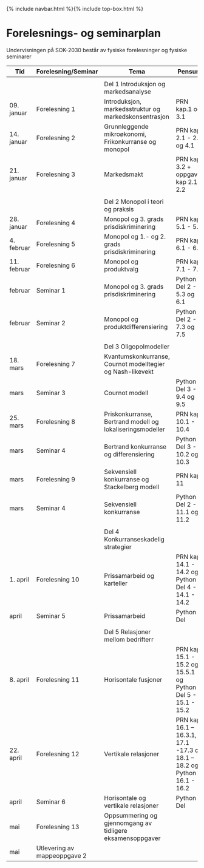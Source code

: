 {% include navbar.html %}{% include top-box.html %}
# Forelesnings- og seminarplan  
Undervisningen på SOK-2030 består av fysiske forelesninger og fysiske seminarer






| Tid        | Forelesning/Seminar      | Tema                   | Pensum |    Ressurser |       
|------------|--------------|------------------------|-------------------|-------|      
|   |    |   |   |
|            |  |Del 1 Introduksjon og markedsanalyse|    |
|09. januar  |Forelesning 1 |Introduksjon, markedsstruktur og markedskonsentrasjon            |PRN kap.1 og 3.1  |[Forelesning 1](/Forelesning 1 - introduksjon.pdf)|    
|14. januar  |Forelesning 2 |Grunnleggende mikroøkonomi, Frikonkurranse og monopol |PRN kap. 2.1 - 2.2 og 4.1||
|21. januar  |Forelesning 3  |Markedsmakt |PRN kap. 3.2 + oppgaver kap 2.1 - 2.2 | |
|   |   |  |
|            |              |Del 2 Monopol i teori og praksis|    |
|28. januar  |Forelesning 4 |Monopol og 3. grads prisdiskriminering      |PRN kap. 5.1 - 5.5|  |
|4. februar |Forelesning 5|Monopol og 1.- og 2. grads prisdiskriminering|PRN kap. 6.1 - 6.3 |  |  
|11. februar |Forelesning 6|Monopol og produktvalg|PRN kap. 7.1 - 7.5 | |
|februar |Seminar 1 |Monopol og 3. grads prisdiskriminering |Python Del 2 - 5.3 og 6.1 | |
| februar |Seminar 2|Monopol og produktdifferensiering| Python Del 2 - 7.3 og 7.5| | 
|  |   |   |
|            |              |Del 3 Oligopolmodeller|    |
|18. mars|Forelesning 7 |Kvantumskonkurranse, Cournot modelltegier og Nash-likevekt   ||
|mars |Seminar 3|Cournot modell|Python Del 3 - 9.4 og 9.5| |
|25. mars  |Forelesning 8 |Priskonkurranse, Bertrand modell og lokaliseringsmodeller |PRN kap. 10.1 - 10.4 | |
|mars|Seminar 4|Bertrand konkurranse og differensiering| Python Del 3 - 10.2 og 10.3| | 
| mars |Forelesning 9|Sekvensiell konkurranse og Stackelberg modell |PRN kap. 11 |    |
| mars |Seminar 4| Sekvensiell konkurranse|  Python Del 2 - 11.1 og 11.2 |   |   
|   |   |  |
|            |              |Del 4 Konkurranseskadelig strategier|    |
|1. april|Forelesning 10 |Prissamarbeid og karteller  |PRN kap. 14.1 - 14.2 og Python Del 4 - 14.1 - 14.2| |
| april |Seminar 5| Prissamarbeid|  Python Del  |   |   
  |   |   | |
|      |      |Del 5 Relasjoner mellom bedrifterr|    |
|8. april|Forelesning 11 |Horisontale fusjoner          |PRN kap. 15.1 - 15.2 og 15.5.1 og Python Del 5 - 15.1 - 15.2  |  |
|22. april|Forelesning 12|Vertikale relasjoner |PRN kap. 16.1 – 16.3.1, 17.1 -17.3 og 18.1 – 18.2 og Python 16.1 - 16.2| |
|april |Seminar 6|Horisontale og vertikale relasjoner|  Python Del  |   |   
|mai|Forelesning 13|Oppsummering og gjennomgang av tidligere eksamensoppgaver  ||   
|mai| Utlevering av mappeoppgave 2|  |  |




